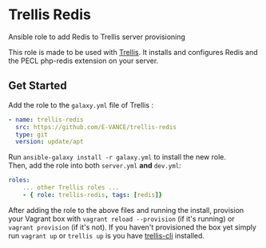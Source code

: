 Trellis Redis
=========

Ansible role to add Redis to Trellis server provisioning

This role is made to be used with [Trellis](https://github.com/roots/trellis).
It installs and configures Redis and the PECL php-redis extension on your server.

Get Started
----------------
Add the role to the `galaxy.yml` file of Trellis :
```yaml
- name: trellis-redis
  src: https://github.com/E-VANCE/trellis-redis
  type: git
  version: update/apt
```

Run `ansible-galaxy install -r galaxy.yml` to install the new role.<br>
Then, add the role into both `server.yml` **and** `dev.yml`:
```yaml
roles:
    ... other Trellis roles ...
    - { role: trellis-redis, tags: [redis]}
```

After adding the role to the above files and running the install, provision your Vagrant box with `vagrant reload --provision` (if it's running) or `vagrant provision` (if it's not). If you haven't provisioned the box yet simply run `vagrant up` or `trellis up` is you have [trellis-cli](https://github.com/roots/trellis-cli) installed.
